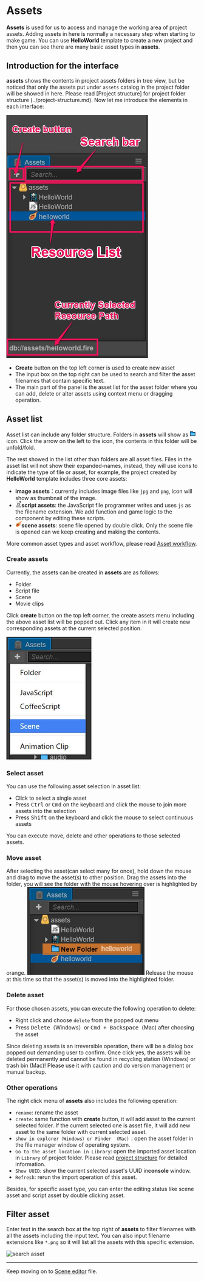 # Assets

**Assets** is used for us to access and manage the working area of project assets. Adding assets in here is normally a necessary step when starting to make game. You can use **HelloWorld** template to create a new project and then you can see there are many basic asset types in **assets**.

## Introduction for the interface

**assets** shows the contents in project assets folders in tree view, but be noticed that only the assets put under `assets` catalog in the project folder will be showed in here. Please read [Project structure] for project folder structure (../project-structure.md). Now let me introduce the elements in each interface:

![assets overview](assets/overview.png)

- **Create** button on the top left corner is used to create new asset
- The input box on the top right can be used to search and filter the asset filenames that contain specific text.
- The main part of the panel is the asset list for the asset folder where you can add, delete or alter assets using context menu or dragging operation.

## Asset list

Asset list can include any folder structure. Folders in **assets** will show as ![folder](assets/folder.png)icon. Click the arrow on the left to the icon, the contents in this folder will be unfold/fold.

The rest showed in the list other than folders are all asset files. Files in the asset list will not show their expanded-names, instead, they will use icons to indicate the type of file or asset, for example, the project created by **HelloWorld** template includes three core assets:

- **image assets**：currently includes image files like `jpg` and `png`, icon will show as thumbnail of the image.
- ![javascript](assets/javascript.png)**script assets**: the JavaScript file programmer writes and uses `js` as the filename extension. We add function and game logic to the component by editing these scripts.
- ![scene](assets/scene.png)**scene assets**: scene file opened by double click. Only the scene file is opened can we keep creating and making the contents.

More common asset types and asset workflow, please read [Asset workflow](../asset-workflow/index.md).

### Create assets

Currently, the assets can be created in **assets** are as follows:

- Folder
- Script file
- Scene
- Movie clips

Click **create** button on the top left corner, the create assets menu including the above asset list will be popped out. Click any item in it will create new corresponding assets at the current selected position.

![create asset](assets/create_scene.png)

### Select asset

You can use the following asset selection in asset list:

- Click to select a single asset
- Press <kbd>Ctrl</kbd> or <kbd>Cmd</kbd> on the keyboard and click the mouse to join more assets into the selection
- Press <kbd>Shift</kbd> on the keyboard and click the mouse to select continuous assets

You can execute move, delete and other operations to those selected assets.

### Move asset

After selecting the asset(can select many for once), hold down the mouse and drag to move the asset(s) to other position. Drag the assets into the folder, you will see the folder with the mouse hovering over is highlighted by orange.
![move asset](assets/move_asset.png)
Release the mouse at this time so that the asset(s) is moved into the highlighted folder.

### Delete asset

For those chosen assets, you can execute the following operation to delete:

- Right click and choose `delete` from the popped out menu
- Press <kbd>Delete</kbd>（Windows）or <kbd>Cmd + Backspace</kbd>（Mac) after choosing the asset

Since deleting assets is an irreversible operation, there will be a dialog box popped out demanding user to confirm. Once click yes, the assets will be deleted permanently and cannot be found in recycling station (Windows) or trash bin (Mac)! Please use it with caution and do version management or manual backup.

### Other operations

The right click menu of **assets** also includes the following operation:

- `rename`: rename the asset
- `create`: same function with **create** button, it will add asset to the current selected folder. If the current selected one is asset file, it will add new asset to the same folder with current selected asset.
- `show in explorer（Windows）or Finder （Mac）`: open the asset folder in the file manager window of operating system.
- `Go to the asset location in Library`: open the imported asset location in `Library` of project folder. Please read [project structure](../project-structure.md) for detailed information.
- `Show UUID`: show the current selected asset's UUID in**console** window.
- `Refresh`: rerun the import operation of this asset.

Besides, for specific asset type, you can enter the editing status like scene asset and script asset by double clicking asset.

## Filter asset

Enter text in the search box at the top right of **assets** to filter filenames with all the assets including the input text. You can also input filename extensions like `*.png` so it will list all the assets with this specific extension.


![search asset](https://cloud.githubusercontent.com/assets/344547/9376761/ffbc3312-4743-11e5-9b3e-d7f5abe64b95.png)

---

Keep moving on to [Scene editor](scene.md) file.
